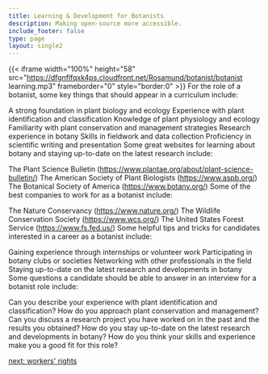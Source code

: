```yaml
---
title: Learning & Development for Botanists
description: Making open-source more accessible.
include_footer: false
type: page
layout: single2
---
```


{{< iframe width="100%" height="58" src="https://dfgnflfqxk4ps.cloudfront.net/Rosamund/botanist/botanist learning.mp3" frameborder="0" style="border:0" >}}
For the role of a botanist, some key things that should appear in a curriculum include:

A strong foundation in plant biology and ecology
Experience with plant identification and classification
Knowledge of plant physiology and ecology
Familiarity with plant conservation and management strategies
Research experience in botany
Skills in fieldwork and data collection
Proficiency in scientific writing and presentation
Some great websites for learning about botany and staying up-to-date on the latest research include:

The Plant Science Bulletin (https://www.plantae.org/about/plant-science-bulletin/)
The American Society of Plant Biologists (https://www.aspb.org/)
The Botanical Society of America (https://www.botany.org/)
Some of the best companies to work for as a botanist include:

The Nature Conservancy (https://www.nature.org/)
The Wildlife Conservation Society (https://www.wcs.org/)
The United States Forest Service (https://www.fs.fed.us/)
Some helpful tips and tricks for candidates interested in a career as a botanist include:

Gaining experience through internships or volunteer work
Participating in botany clubs or societies
Networking with other professionals in the field
Staying up-to-date on the latest research and developments in botany
Some questions a candidate should be able to answer in an interview for a botanist role include:

Can you describe your experience with plant identification and classification?
How do you approach plant conservation and management?
Can you discuss a research project you have worked on in the past and the results you obtained?
How do you stay up-to-date on the latest research and developments in botany?
How do you think your skills and experience make you a good fit for this role?



<a href="https://workdojos.com/botanist/rights">next: workers' rights</a>
